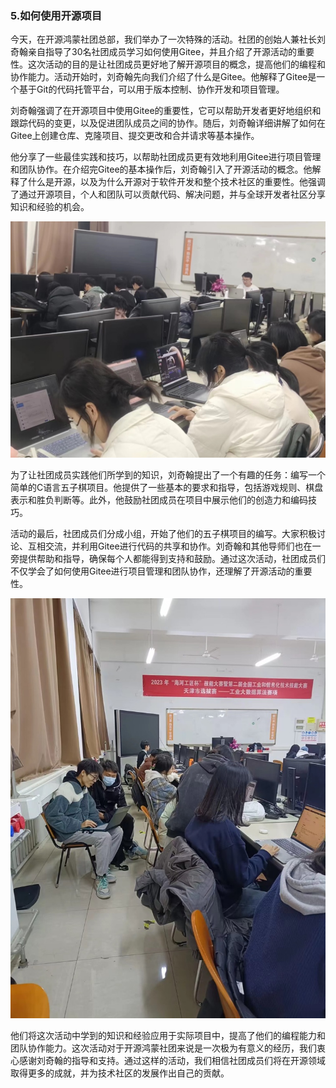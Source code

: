 ### 5.如何使用开源项目 
今天，在开源鸿蒙社团总部，我们举办了一次特殊的活动。社团的创始人兼社长刘奇翰亲自指导了30名社团成员学习如何使用Gitee，并且介绍了开源活动的重要性。这次活动的目的是让社团成员更好地了解开源项目的概念，提高他们的编程和协作能力。活动开始时，刘奇翰先向我们介绍了什么是Gitee。他解释了Gitee是一个基于Git的代码托管平台，可以用于版本控制、协作开发和项目管理。  

刘奇翰强调了在开源项目中使用Gitee的重要性，它可以帮助开发者更好地组织和跟踪代码的变更，以及促进团队成员之间的协作。随后，刘奇翰详细讲解了如何在Gitee上创建仓库、克隆项目、提交更改和合并请求等基本操作。    

他分享了一些最佳实践和技巧，以帮助社团成员更有效地利用Gitee进行项目管理和团队协作。在介绍完Gitee的基本操作后，刘奇翰引入了开源活动的概念。他解释了什么是开源，以及为什么开源对于软件开发和整个技术社区的重要性。他强调了通过开源项目，个人和团队可以贡献代码、解决问题，并与全球开发者社区分享知识和经验的机会。

![图片1](./img/img5.1.jpeg)

为了让社团成员实践他们所学到的知识，刘奇翰提出了一个有趣的任务：编写一个简单的C语言五子棋项目。他提供了一些基本的要求和指导，包括游戏规则、棋盘表示和胜负判断等。此外，他鼓励社团成员在项目中展示他们的创造力和编码技巧。    

活动的最后，社团成员们分成小组，开始了他们的五子棋项目的编写。大家积极讨论、互相交流，并利用Gitee进行代码的共享和协作。刘奇翰和其他导师们也在一旁提供帮助和指导，确保每个人都能得到支持和鼓励。通过这次活动，社团成员们不仅学会了如何使用Gitee进行项目管理和团队协作，还理解了开源活动的重要性。   
 
![图片2](./img/img5.2.jpeg)

他们将这次活动中学到的知识和经验应用于实际项目中，提高了他们的编程能力和团队协作能力。这次活动对于开源鸿蒙社团来说是一次极为有意义的经历，我们衷心感谢刘奇翰的指导和支持。通过这样的活动，我们相信社团成员们将在开源领域取得更多的成就，并为技术社区的发展作出自己的贡献。  